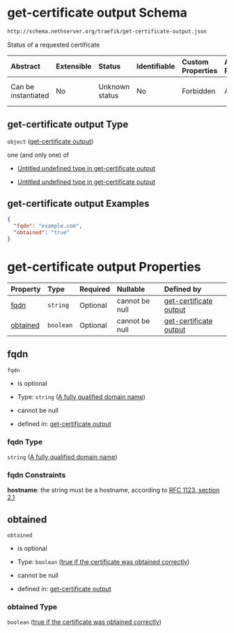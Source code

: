 # get-certificate output Schema

```txt
http://schema.nethserver.org/traefik/get-certificate-output.json
```

Status of a requested certificate

| Abstract            | Extensible | Status         | Identifiable | Custom Properties | Additional Properties | Access Restrictions | Defined In                                                                                |
| :------------------ | :--------- | :------------- | :----------- | :---------------- | :-------------------- | :------------------ | :---------------------------------------------------------------------------------------- |
| Can be instantiated | No         | Unknown status | No           | Forbidden         | Allowed               | none                | [get-certificate-output.json](traefik/get-certificate-output.json "open original schema") |

## get-certificate output Type

`object` ([get-certificate output](get-certificate-output.md))

one (and only one) of

*   [Untitled undefined type in get-certificate output](get-certificate-output-oneof-0.md "check type definition")

*   [Untitled undefined type in get-certificate output](get-certificate-output-oneof-1.md "check type definition")

## get-certificate output Examples

```json
{
  "fqdn": "example.com",
  "obtained": "true"
}
```

# get-certificate output Properties

| Property              | Type      | Required | Nullable       | Defined by                                                                                                                                                                                            |
| :-------------------- | :-------- | :------- | :------------- | :---------------------------------------------------------------------------------------------------------------------------------------------------------------------------------------------------- |
| [fqdn](#fqdn)         | `string`  | Optional | cannot be null | [get-certificate output](get-certificate-output-properties-a-fully-qualified-domain-name.md "http://schema.nethserver.org/traefik/get-certificate-output.json#/properties/fqdn")                      |
| [obtained](#obtained) | `boolean` | Optional | cannot be null | [get-certificate output](get-certificate-output-properties-true-if-the-certificate-was-obtained-correctly.md "http://schema.nethserver.org/traefik/get-certificate-output.json#/properties/obtained") |

## fqdn



`fqdn`

*   is optional

*   Type: `string` ([A fully qualified domain name](get-certificate-output-properties-a-fully-qualified-domain-name.md))

*   cannot be null

*   defined in: [get-certificate output](get-certificate-output-properties-a-fully-qualified-domain-name.md "http://schema.nethserver.org/traefik/get-certificate-output.json#/properties/fqdn")

### fqdn Type

`string` ([A fully qualified domain name](get-certificate-output-properties-a-fully-qualified-domain-name.md))

### fqdn Constraints

**hostname**: the string must be a hostname, according to [RFC 1123, section 2.1](https://tools.ietf.org/html/rfc1123 "check the specification")

## obtained



`obtained`

*   is optional

*   Type: `boolean` ([true if the certificate was obtained correctly](get-certificate-output-properties-true-if-the-certificate-was-obtained-correctly.md))

*   cannot be null

*   defined in: [get-certificate output](get-certificate-output-properties-true-if-the-certificate-was-obtained-correctly.md "http://schema.nethserver.org/traefik/get-certificate-output.json#/properties/obtained")

### obtained Type

`boolean` ([true if the certificate was obtained correctly](get-certificate-output-properties-true-if-the-certificate-was-obtained-correctly.md))
